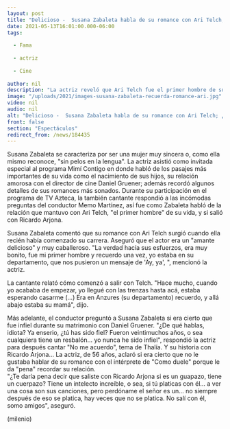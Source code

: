 ```yaml
---
layout: post
title: "Delicioso -  Susana Zabaleta habla de su romance con Ari Telch; ¿salió con Ricardo Arjona?"
date: 2021-05-13T16:01:00.000-06:00
tags:
  
  - Fama
  
  - actriz
  
  - Cine
  
author: nil
description: "La actriz reveló que Ari Telch fue el primer hombre de su vida; además contó si fue infiel durante su matrimonio con Daniel Gruener. "
image: "/uploads/2021/images-susana-zabaleta-recuerda-romance-ari.jpg"
video: nil
audio: nil
alt: "Delicioso -  Susana Zabaleta habla de su romance con Ari Telch; ¿salió con Ricardo Arjona?"
front: false
section: "Espectáculos"
redirect_from: /news/184435
---
```


Susana Zabaleta se caracteriza por ser una mujer muy sincera o, como ella mismo reconoce, "sin pelos en la lengua". La actriz asistió como invitada especial al programa Mimí Contigo en donde habló de los pasajes más importantes de su vida como el nacimiento de sus hijos, su relación amorosa con el director de cine Daniel Gruener; además recordó algunos detalles de sus romances más sonados.  Durante su participación en el programa de TV Azteca, la también cantante respondió a las incómodas preguntas del conductor Memo Martínez, así fue como Zabaleta habló de la relación que mantuvo con Ari Telch, "el primer hombre" de su vida, y si salió con Ricardo Arjona.

Susana Zabaleta comentó que su romance con Ari Telch surgió cuando ella recién había comenzado su carrera. Aseguró que el actor era un "amante delicioso" y muy caballeroso.  "La verdad hacía sus esfuerzos, era muy bonito, fue mi primer hombre y recuerdo una vez, yo estaba en su departamento, que nos pusieron un mensaje de 'Ay, ya', ", mencionó la actriz. 

La cantante relató cómo comenzó a salir con Telch. "Hace mucho, cuando yo acababa de empezar, yo llegué con las trenzas hasta acá, estaba esperando casarme (...) Era en Anzures (su departamento) recuerdo, y allá abajo estaba su mamá", dijo.

Más adelante, el conductor preguntó a Susana Zabaleta si era cierto que fue infiel durante su matrimonio con Daniel Gruener.  "¿De qué hablas, idiota? Ya enserio, ¿tú has sido fiel? Fueron veintimuchos años, o sea cualquiera tiene un resbalón... yo nunca he sido infiel", respondió la actriz para después cantar "No me acuerdo", tema de Thalía.  Y su historia con Ricardo Arjona... La actriz, de 56 años, aclaró si era cierto que no le gustaba hablar de su romance con el intérprete de "Como duele" porque le da "pena" recordar su relación.  
"¿Te daría pena decir que saliste con Ricardo Arjona si es un guapazo, tiene un cuerpazo? Tiene un intelecto increíble, o sea, si tú platicas con él... a ver una cosa son sus canciones, pero perdóname el señor es un... no siempre después de eso se platica, hay veces que no se platica. No salí con él, somo amigos", aseguró.  

(milenio)